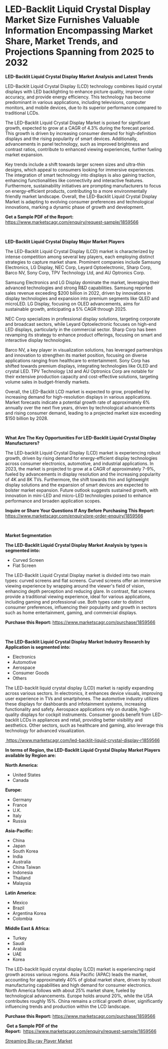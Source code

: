 <p><h1>LED-Backlit Liquid Crystal Display Market Size Furnishes Valuable Information Encompassing Market Share, Market Trends, and Projections Spanning from 2025 to 2032</h1></p><p><strong>LED-Backlit Liquid Crystal Display Market Analysis and Latest Trends</strong></p>
<p><p>LED-Backlit Liquid Crystal Display (LCD) technology combines liquid crystal displays with LED backlighting to enhance picture quality, improve color accuracy, and provide energy efficiency. This technology has become predominant in various applications, including televisions, computer monitors, and mobile devices, due to its superior performance compared to traditional LCDs.</p><p>The LED-Backlit Liquid Crystal Display Market is poised for significant growth, expected to grow at a CAGR of 4.3% during the forecast period. This growth is driven by increasing consumer demand for high-definition displays and the rising popularity of smart devices. Additionally, advancements in panel technology, such as improved brightness and contrast ratios, contribute to enhanced viewing experiences, further fueling market expansion.</p><p>Key trends include a shift towards larger screen sizes and ultra-thin designs, which appeal to consumers looking for immersive experiences. The integration of smart technology into displays is also gaining traction, enhancing functionalities like connectivity and interactive features. Furthermore, sustainability initiatives are prompting manufacturers to focus on energy-efficient products, contributing to a more environmentally friendly market landscape. Overall, the LED-Backlit Liquid Crystal Display Market is adapting to evolving consumer preferences and technological innovations, marking a dynamic phase of growth and development.</p></p>
<p><strong>Get a Sample PDF of the Report:&nbsp;</strong> <a href="https://www.marketscagr.com/enquiry/request-sample/1859566?utm_campaign=1889&utm_medium=2&utm_source=Github&utm_content=ia&utm_term=10022025&utm_id=led-backlit-liquid-crystal-display">https://www.marketscagr.com/enquiry/request-sample/1859566</a></p>
<p>&nbsp;</p>
<p><strong>LED-Backlit Liquid Crystal Display Major Market Players</strong></p>
<p><p>The LED-Backlit Liquid Crystal Display (LCD) market is characterized by intense competition among several key players, each employing distinct strategies to capture market share. Prominent companies include Samsung Electronics, LG Display, NEC Corp, Leyard Optoelectronic, Sharp Corp, Barco NV, Sony Corp, TPV Technology Ltd, and AU Optronics Corp.</p><p>Samsung Electronics and LG Display dominate the market, leveraging their advanced technologies and strong R&D capabilities. Samsung reported sales revenue exceeding $200 billion in 2022, driven by innovations in display technologies and expansion into premium segments like QLED and microLED. LG Display, focusing on OLED advancements, aims for sustainable growth, anticipating a 5% CAGR through 2025.</p><p>NEC Corp specializes in professional display solutions, targeting corporate and broadcast sectors, while Leyard Optoelectronic focuses on high-end LED displays, particularly in the commercial sector. Sharp Corp has been revamping its strategy to enhance product offerings, focusing on smart and interactive display technologies.</p><p>Barco NV, a key player in visualization solutions, has leveraged partnerships and innovation to strengthen its market position, focusing on diverse applications ranging from healthcare to entertainment. Sony Corp has shifted towards premium displays, integrating technologies like OLED and crystal LED. TPV Technology Ltd and AU Optronics Corp are notable for their extensive production capacity and cost-effective solutions, targeting volume sales in budget-friendly markets.</p><p>Overall, the LED-Backlit LCD market is expected to grow, propelled by increasing demand for high-resolution displays in various applications. Market forecasts indicate a potential growth rate of approximately 6% annually over the next five years, driven by technological advancements and rising consumer demand, leading to a projected market size exceeding $150 billion by 2028.</p></p>
<p>&nbsp;</p>
<p><strong>What Are The Key Opportunities For LED-Backlit Liquid Crystal Display Manufacturers?</strong></p>
<p><p>The LED-backlit Liquid Crystal Display (LCD) market is experiencing robust growth, driven by rising demand for energy-efficient display technologies across consumer electronics, automotive, and industrial applications. In 2023, the market is projected to grow at a CAGR of approximately 7-9%, fueled by advancements in display resolution and the increasing popularity of 4K and 8K TVs. Furthermore, the shift towards thin and lightweight display solutions and the expansion of smart devices are expected to bolster market expansion. Future outlook suggests sustained growth, with innovation in mini-LED and micro-LED technologies poised to enhance performance and broaden application scopes.</p></p>
<p><strong>Inquire or Share Your Questions If Any Before Purchasing This Report:</strong> <a href="https://www.marketscagr.com/enquiry/pre-order-enquiry/1859566?utm_campaign=1889&utm_medium=2&utm_source=Github&utm_content=ia&utm_term=10022025&utm_id=led-backlit-liquid-crystal-display">https://www.marketscagr.com/enquiry/pre-order-enquiry/1859566</a></p>
<p>&nbsp;</p>
<p><strong>Market Segmentation</strong></p>
<p><strong>The LED-Backlit Liquid Crystal Display Market Analysis by types is segmented into:</strong></p>
<p><ul><li>Curved Screen</li><li>Flat Screen</li></ul></p>
<p><p>The LED-Backlit Liquid Crystal Display market is divided into two main types: curved screens and flat screens. Curved screens offer an immersive viewing experience by wrapping around the viewer's field of vision, enhancing depth perception and reducing glare. In contrast, flat screens provide a traditional viewing experience, ideal for various applications, including gaming and professional use. Both types cater to distinct consumer preferences, influencing their popularity and growth in sectors such as home entertainment, gaming, and commercial displays.</p></p>
<p><strong>Purchase this Report:&nbsp;</strong><a href="https://www.marketscagr.com/purchase/1859566?utm_campaign=1889&utm_medium=2&utm_source=Github&utm_content=ia&utm_term=10022025&utm_id=led-backlit-liquid-crystal-display">https://www.marketscagr.com/purchase/1859566</a></p>
<p>&nbsp;</p>
<p><strong>The LED-Backlit Liquid Crystal Display Market Industry Research by Application is segmented into:</strong></p>
<p><ul><li>Electronics</li><li>Automotive</li><li>Aerospace</li><li>Consumer Goods</li><li>Others</li></ul></p>
<p><p>The LED-backlit liquid crystal display (LCD) market is rapidly expanding across various sectors. In electronics, it enhances device visuals, improving user experience in TVs and smartphones. The automotive industry utilizes these displays for dashboards and infotainment systems, increasing functionality and safety. Aerospace applications rely on durable, high-quality displays for cockpit instruments. Consumer goods benefit from LED-backlit LCDs in appliances and retail, providing better visibility and aesthetics. Other sectors, such as healthcare and gaming, also leverage this technology for advanced visualization.</p></p>
<p><a href="https://www.marketscagr.com/led-backlit-liquid-crystal-display-r1859566?utm_campaign=1889&utm_medium=2&utm_source=Github&utm_content=ia&utm_term=10022025&utm_id=led-backlit-liquid-crystal-display">&nbsp;https://www.marketscagr.com/led-backlit-liquid-crystal-display-r1859566</a></p>
<p><strong>In terms of Region, the LED-Backlit Liquid Crystal Display Market Players available by Region are:</strong></p>
<p>
    <p> <strong> North America: </strong>
        <ul>
            <li>United States</li>
            <li>Canada</li>
        </ul>
        </p> 
    <p> <strong> Europe: </strong>
        <ul>
            <li>Germany</li>
            <li>France</li>
            <li>U.K.</li>
            <li>Italy</li>
            <li>Russia</li>
        </ul>
        </p> 
    <p> <strong> Asia-Pacific: </strong>
        <ul>
            <li>China</li>
            <li>Japan</li>
            <li>South Korea</li>
            <li>India</li>
            <li>Australia</li>
            <li>China Taiwan</li>
            <li>Indonesia</li>
            <li>Thailand</li>
            <li>Malaysia</li>
        </ul>
        </p> 
    <p> <strong> Latin America: </strong>
        <ul>
            <li>Mexico</li>
            <li>Brazil</li>
            <li>Argentina Korea</li>
            <li>Colombia</li>
        </ul>
        </p> 
    <p> <strong> Middle East & Africa: </strong>
        <ul>
            <li>Turkey</li>
            <li>Saudi</li>
            <li>Arabia</li>
            <li>UAE</li>
            <li>Korea</li>
        </ul>
    </p>
    </p>
<p><p>The LED-backlit liquid crystal display (LCD) market is experiencing rapid growth across various regions. Asia Pacific (APAC) leads the market, accounting for approximately 40% of global market share, driven by robust manufacturing capabilities and high demand for consumer electronics. North America follows with about 25% market share, fueled by technological advancements. Europe holds around 20%, while the USA contributes roughly 15%. China remains a critical growth driver, significantly influencing trends and production within the LCD landscape.</p></p>
<p><strong>Purchase this Report: </strong><a href="https://www.marketscagr.com/purchase/1859566?utm_campaign=1889&utm_medium=2&utm_source=Github&utm_content=ia&utm_term=10022025&utm_id=led-backlit-liquid-crystal-display">https://www.marketscagr.com/purchase/1859566</a></p>
<p>&nbsp;<strong>Get a Sample PDF of the Report:&nbsp;&nbsp;</strong><a href="https://www.marketscagr.com/enquiry/request-sample/1859566?utm_campaign=1889&utm_medium=2&utm_source=Github&utm_content=ia&utm_term=10022025&utm_id=led-backlit-liquid-crystal-display">https://www.marketscagr.com/enquiry/request-sample/1859566</a></p>
<p><strong></strong></p>
<p><p><a href="https://github.com/globismark/Market-Research-Report-List-6/blob/main/streaming-blu-ray-player-market.md?utm_campaign=1889&utm_medium=2&utm_source=Github&utm_content=ia&utm_term=10022025&utm_id=led-backlit-liquid-crystal-display">Streaming Blu-ray Player Market</a></p></p>